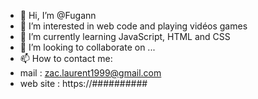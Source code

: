- 👋 Hi, I’m @Fugann
- 👀 I’m interested in web code and playing vidéos games
- 🌱 I’m currently learning JavaScript, HTML and CSS
- 💞️ I’m looking to collaborate on ...
- 📫 How to contact me: 
- mail : zac.laurent1999@gmail.com
- web site : https://##########

<!---
Fugann/Fugann is a ✨ special ✨ repository because its `README.md` (this file) appears on your GitHub profile.
You can click the Preview link to take a look at your changes.
--->
